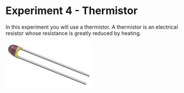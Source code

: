 # Experiment 4 - Thermistor

In this experiment you will use a thermistor. A thermistor is an electrical resistor whose resistance is greatly reduced by heating.  

![./img/main.jpg](./img/main.jpg)
